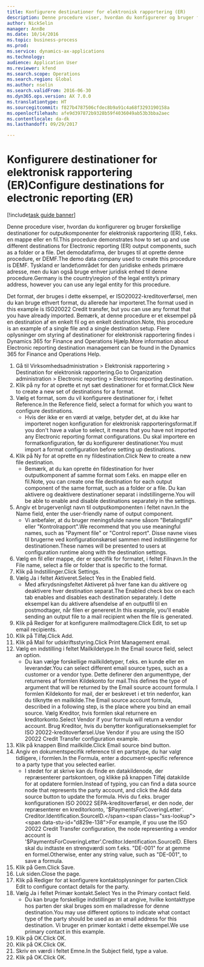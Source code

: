 ```yaml
--- 
title: Konfigurere destinationer for elektronisk rapportering (ER)
description: Denne procedure viser, hvordan du konfigurerer og bruger forskellige destinationer for outputkomponenter for elektronisk rapportering (ER), f.eks. en mappe eller en fil.
author: NickSelin
manager: AnnBe
ms.date: 10/14/2016
ms.topic: business-process
ms.prod: 
ms.service: dynamics-ax-applications
ms.technology: 
audience: Application User
ms.reviewer: kfend
ms.search.scope: Operations
ms.search.region: Global
ms.author: nselin
ms.search.validFrom: 2016-06-30
ms.dyn365.ops.version: AX 7.0.0
ms.translationtype: HT
ms.sourcegitcommit: f827b4787506cfdec8b9a91c4a68f3293190158a
ms.openlocfilehash: afe9d397872b9328b59f4036049ab53b3bba2aec
ms.contentlocale: da-dk
ms.lasthandoff: 09/29/2017

---
```

# <a name="configure-destinations-for-electronic-reporting-er"></a><span data-ttu-id="d829e-103">Konfigurere destinationer for elektronisk rapportering (ER)</span><span class="sxs-lookup"><span data-stu-id="d829e-103">Configure destinations for electronic reporting (ER)</span></span>

[!include[task guide banner](../../includes/task-guide-banner.md)]

<span data-ttu-id="d829e-104">Denne procedure viser, hvordan du konfigurerer og bruger forskellige destinationer for outputkomponenter for elektronisk rapportering (ER), f.eks. en mappe eller en fil.</span><span class="sxs-lookup"><span data-stu-id="d829e-104">This procedure demonstrates how to set up and use different destinations for Electronic reporting (ER) output components, such as a folder or a file.</span></span> <span data-ttu-id="d829e-105">Det demodatafirma, der bruges til at oprette denne procedure, er DEMF.</span><span class="sxs-lookup"><span data-stu-id="d829e-105">The demo data company used to create this procedure is DEMF.</span></span> <span data-ttu-id="d829e-106">Tyskland er landet\området for den juridiske enheds primære adresse, men du kan også bruge enhver juridisk enhed til denne procedure.</span><span class="sxs-lookup"><span data-stu-id="d829e-106">Germany is the country\region of the legal entity’s primary address, however you can use any legal entity for this procedure.</span></span> 

<span data-ttu-id="d829e-107">Det format, der bruges i dette eksempel, er ISO20022-kreditoverførsel, men du kan bruge ethvert format, du allerede har importeret.</span><span class="sxs-lookup"><span data-stu-id="d829e-107">The format used in this example is ISO20022 Credit transfer, but you can use any format that you have already imported.</span></span> <span data-ttu-id="d829e-108">Bemærk, at denne procedure er et eksempel på en destination af en enkelt fil og en enkelt destination.</span><span class="sxs-lookup"><span data-stu-id="d829e-108">Note, this procedure is an example of a single file and a single destination setup.</span></span> <span data-ttu-id="d829e-109">Flere oplysninger om styring af destinationer for elektronisk rapportering findes i Dynamics 365 for Finance and Operations Hjælp.</span><span class="sxs-lookup"><span data-stu-id="d829e-109">More information about Electronic reporting destination management can be found in the Dynamics 365 for Finance and Operations Help.</span></span>

1. <span data-ttu-id="d829e-110">Gå til Virksomhedsadministration > Elektronisk rapportering > Destination for elektronisk rapportering.</span><span class="sxs-lookup"><span data-stu-id="d829e-110">Go to Organization administration > Electronic reporting > Electronic reporting destination.</span></span>
2. <span data-ttu-id="d829e-111">Klik på ny for at oprette et nyt sæt destinationer for et format.</span><span class="sxs-lookup"><span data-stu-id="d829e-111">Click New to create a new set of destinations for a format.</span></span>
3. <span data-ttu-id="d829e-112">Vælg et format, som du vil konfigurere destinationer for, i feltet Reference.</span><span class="sxs-lookup"><span data-stu-id="d829e-112">In the Reference field, select a format for which you want to configure destinations.</span></span>
    * <span data-ttu-id="d829e-113">Hvis der ikke er en værdi at vælge, betyder det, at du ikke har importeret nogen konfiguration for elektronisk rapporteringsformat.</span><span class="sxs-lookup"><span data-stu-id="d829e-113">If you don't have a value to select, it means that you have not imported any Electronic reporting format configurations.</span></span> <span data-ttu-id="d829e-114">Du skal importere en formatkonfiguration, før du konfigurerer destinationer.</span><span class="sxs-lookup"><span data-stu-id="d829e-114">You must import a format configuration before setting up destinations.</span></span>  
4. <span data-ttu-id="d829e-115">Klik på Ny for at oprette en ny fildestination.</span><span class="sxs-lookup"><span data-stu-id="d829e-115">Click New to create a new file destination.</span></span>
    * <span data-ttu-id="d829e-116">Bemærk, at du kan oprette én fildestination for hver outputkomponent af samme format som f.eks. en mappe eller en fil.</span><span class="sxs-lookup"><span data-stu-id="d829e-116">Note, you can create one file destination for each output component of the same format, such as a folder or a file.</span></span> <span data-ttu-id="d829e-117">Du kan aktivere og deaktivere destinationer separat i indstillingerne.</span><span class="sxs-lookup"><span data-stu-id="d829e-117">You will be able to enable and disable destinations separately in the settings.</span></span>  
5. <span data-ttu-id="d829e-118">Angiv et brugervenligt navn til outputkomponenten i feltet navn.</span><span class="sxs-lookup"><span data-stu-id="d829e-118">In the Name field, enter the user-friendly name of output component.</span></span>
    * <span data-ttu-id="d829e-119">Vi anbefaler, at du bruger meningsfulde navne såsom "Betalingsfil" eller "Kontrolrapport".</span><span class="sxs-lookup"><span data-stu-id="d829e-119">We recommend that you use meaningful names, such as "Payment file" or "Control report".</span></span> <span data-ttu-id="d829e-120">Disse navne vises til brugerne ved konfigurationskørsel sammen med indstillingerne for destinationen.</span><span class="sxs-lookup"><span data-stu-id="d829e-120">These names will be presented to users at configuration runtime along with the destination settings.</span></span>  
6. <span data-ttu-id="d829e-121">Vælg en fil eller mappe, der er specifik for formatet, i feltet Filnavn.</span><span class="sxs-lookup"><span data-stu-id="d829e-121">In the File name, select a file or folder that is specific to the format.</span></span>
7. <span data-ttu-id="d829e-122">Klik på Indstillinger.</span><span class="sxs-lookup"><span data-stu-id="d829e-122">Click Settings.</span></span>
8. <span data-ttu-id="d829e-123">Vælg Ja i feltet Aktiveret.</span><span class="sxs-lookup"><span data-stu-id="d829e-123">Select Yes in the Enabled field.</span></span>
    * <span data-ttu-id="d829e-124">Med afkrydsningsfeltet Aktiveret på hver fane kan du aktivere og deaktivere hver destination separat.</span><span class="sxs-lookup"><span data-stu-id="d829e-124">The Enabled check box on each tab enables and disables each destination separately.</span></span> <span data-ttu-id="d829e-125">I dette eksempel kan du aktivere afsendelse af en outputfil til en postmodtager, når filen er genereret.</span><span class="sxs-lookup"><span data-stu-id="d829e-125">In this example, you'll enable sending an output file to a mail recipient when the file is generated.</span></span>  
9. <span data-ttu-id="d829e-126">Klik på Rediger for at konfigurere mailmodtagere.</span><span class="sxs-lookup"><span data-stu-id="d829e-126">Click Edit, to set up email recipients.</span></span>
10. <span data-ttu-id="d829e-127">Klik på Tilføj.</span><span class="sxs-lookup"><span data-stu-id="d829e-127">Click Add.</span></span>
11. <span data-ttu-id="d829e-128">Klik på Mail for udskriftsstyring.</span><span class="sxs-lookup"><span data-stu-id="d829e-128">Click Print Management email.</span></span>
12. <span data-ttu-id="d829e-129">Vælg en indstilling i feltet Mailkildetype.</span><span class="sxs-lookup"><span data-stu-id="d829e-129">In the Email source  field, select an option.</span></span>
    * <span data-ttu-id="d829e-130">Du kan vælge forskellige mailkildetyper, f.eks. en kunde eller en leverandør.</span><span class="sxs-lookup"><span data-stu-id="d829e-130">You can select different email source types, such as a customer or a vendor type.</span></span> <span data-ttu-id="d829e-131">Dette definerer den argumenttype, der returneres af formlen Kildekonto for mail.</span><span class="sxs-lookup"><span data-stu-id="d829e-131">This defines the type of argument that will be returned by the Email source account formula.</span></span> <span data-ttu-id="d829e-132">I formlen Kildekonto for mail, der er beskrevet i et trin nedenfor, kan du tilknytte en mailkilde.</span><span class="sxs-lookup"><span data-stu-id="d829e-132">The Email source account formula, described in a following step, is the place where you bind an email source.</span></span> <span data-ttu-id="d829e-133">Vælg Kreditor, hvis formlen skal returnere en kreditorkonto.</span><span class="sxs-lookup"><span data-stu-id="d829e-133">Select Vendor if your formula will return a vendor account.</span></span> <span data-ttu-id="d829e-134">Brug Kreditor, hvis du benytter konfigurationseksemplet for ISO 20022-kreditoverførsel.</span><span class="sxs-lookup"><span data-stu-id="d829e-134">Use Vendor if you are using the ISO 20022 Credit Transfer configuration example.</span></span>  
13. <span data-ttu-id="d829e-135">Klik på knappen Bind mailkilde.</span><span class="sxs-lookup"><span data-stu-id="d829e-135">Click Email source bind button.</span></span>
14. <span data-ttu-id="d829e-136">Angiv en dokumentspecifik reference til en partstype, du har valgt tidligere, i formlen.</span><span class="sxs-lookup"><span data-stu-id="d829e-136">In the Formula, enter a document-specific reference to a party type that you selected earlier.</span></span>
    * <span data-ttu-id="d829e-137">I stedet for at skrive kan du finde en datakildenode, der repræsenterer partskontoen, og klikke på knappen Tilføj datakilde for at opdatere formlen.</span><span class="sxs-lookup"><span data-stu-id="d829e-137">Instead of typing, you can find a data source node that represents the party account, and click the Add data source button to update the formula.</span></span> <span data-ttu-id="d829e-138">Hvis du f.eks. bruger konfigurationen ISO 20022 SEPA-kreditoverførsel, er den node, der repræsenterer en kreditorkonto, '$PaymentsForCoveringLetter'. Creditor.Identification.SourceID.</span><span class="sxs-lookup"><span data-stu-id="d829e-138">For example, if you use the ISO 20022 Credit Transfer configuration, the node representing a vendor account is '$PaymentsForCoveringLetter'.Creditor.Identification.SourceID.</span></span> <span data-ttu-id="d829e-139">Ellers skal du indtaste en strengværdi som f.eks. "DE-001" for at gemme en formel.</span><span class="sxs-lookup"><span data-stu-id="d829e-139">Otherwise, enter any string value, such as "DE-001", to save a formula.</span></span>  
15. <span data-ttu-id="d829e-140">Klik på Gem.</span><span class="sxs-lookup"><span data-stu-id="d829e-140">Click Save.</span></span>
16. <span data-ttu-id="d829e-141">Luk siden.</span><span class="sxs-lookup"><span data-stu-id="d829e-141">Close the page.</span></span>
17. <span data-ttu-id="d829e-142">Klik på Rediger for at konfigurere kontaktoplysninger for parten.</span><span class="sxs-lookup"><span data-stu-id="d829e-142">Click Edit to configure contact details for the party.</span></span>
18. <span data-ttu-id="d829e-143">Vælg Ja i feltet Primær kontakt.</span><span class="sxs-lookup"><span data-stu-id="d829e-143">Select Yes in the Primary contact field.</span></span>
    * <span data-ttu-id="d829e-144">Du kan bruge forskellige indstillinger til at angive, hvilke kontakttype hos parten der skal bruges som en mailadresse for denne destination.</span><span class="sxs-lookup"><span data-stu-id="d829e-144">You may use different options to indicate what contact type of the party should be used as an email address for this destination.</span></span> <span data-ttu-id="d829e-145">Vi bruger en primær kontakt i dette eksempel.</span><span class="sxs-lookup"><span data-stu-id="d829e-145">We use primary contact in this example.</span></span>  
19. <span data-ttu-id="d829e-146">Klik på OK.</span><span class="sxs-lookup"><span data-stu-id="d829e-146">Click OK.</span></span>
20. <span data-ttu-id="d829e-147">Klik på OK.</span><span class="sxs-lookup"><span data-stu-id="d829e-147">Click OK.</span></span>
21. <span data-ttu-id="d829e-148">Skriv en værdi i feltet Emne.</span><span class="sxs-lookup"><span data-stu-id="d829e-148">In the Subject field, type a value.</span></span>
22. <span data-ttu-id="d829e-149">Klik på OK.</span><span class="sxs-lookup"><span data-stu-id="d829e-149">Click OK.</span></span>


